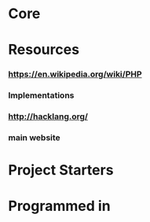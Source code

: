 # Core
# Resources
### https://en.wikipedia.org/wiki/PHP
### Implementations

### http://hacklang.org/
### main website
# Project Starters
# Programmed in
